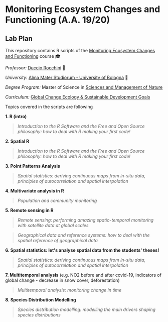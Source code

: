 # Monitoring Ecosystem Changes and Functioning (A.A. 19/20) 
## Lab Plan

This repository contains R scripts of the [Monitoring Ecosystem Changes and Functioning](https://www.unibo.it/en/teaching/course-unit-catalogue/course-unit/2019/434423) course  :mortar_board:

_Professor:_ [Duccio Rocchini](https://www.unibo.it/sitoweb/duccio.rocchini/en) :metal:

_University:_ [Alma Mater Studiorum - University of Bologna](https://www.unibo.it/en/)  :school:

_Degree Program:_ Master of Science in [Sciences and Management of Nature](https://corsi.unibo.it/2cycle/NatureManagementSciences) 

_Curriculum:_ [Global Change Ecology & Sustainable Development Goals](https://corsi.unibo.it/2cycle/GlobalChangeEcology)


Topics covered in the scripts are following

**1. R (intro)**
>_Introduction to the R Software and the Free and Open Source philosophy: how to deal with R making your first code!_

**2. Spatial R**
>_Introduction to the R Software and the Free and Open Source philosophy: how to deal with R making your first code!_

**3. Point Patterns Analysis**
>_Spatial statistics: deriving continuous maps from in-situ data, principles of autocorrelation and spatial interpolation_

**4. Multivariate analysis in R**
>_Population and community monitoring_

**5. Remote sensing in R**
>_Remote sensing: performing amazing spatio-temporal monitoring with satellite data at global scales_

>_Geographical data and reference systems: how to deal with the spatial reference of geographical data_

**6. Spatial statistics: let's analyse spatial data from the students' theses!**
>_Spatial statistics: deriving continuous maps from in-situ data, principles of autocorrelation and spatial interpolation_

**7. Multitemporal analysis** (e.g. NO2 before and after covid-19, indicators of global change - decrease in snow cover, deforestation)
>_Multitemporal analysis: monitoring change in time_

**8. Species Distribution Modelling**
>_Species distribution modelling: modelling the main drivers shaping species distributions_
